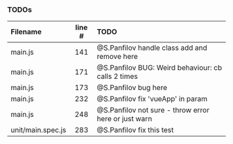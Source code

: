 ### TODOs
| Filename | line # | TODO
|:------|:------:|:------
| main.js | 141 | @S.Panfilov handle class add and remove here
| main.js | 171 | @S.Panfilov BUG: Weird behaviour: cb calls 2 times
| main.js | 173 | @S.Panfilov bug here
| main.js | 232 | @S.Panfilov fix 'vueApp' in param
| main.js | 248 | @S.Panfilov not sure - throw error here or just warn
| unit/main.spec.js | 283 | @S.Panfilov fix this test